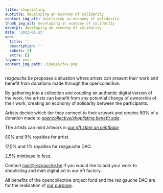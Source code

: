 ```yaml
---
title: shoplisting
subtitle: developing an economy of solidarity
content_img_alt: developing an economy of solidarity
thumb_img_alt: developing an economy of solidarity
excerpt: developing an economy of solidarity
date: '2022-01-15'
seo:
  title: ''
  description: ''
  robots: []
  extra: []
layout: post
content_img_path: /images/fav.png
---
```

*rezgauche.be* proposes a situation where artists can present their work and benefit from donations made through the opencollective.

By gathering into a collection and coupling an authentic digital version of the work, the artists can benefit from any potential change of ownership of their work, creating an economy of solidarity between the participants.

Artists decide which tier they connect to their artwork and receive 80% of a donation made to [*opencollective/shoplisting benefit sale*](https://opencollective.com/rezgauche/projects/shoplisting).

The artists can mint artwork in [*our nft store on mintbase*](https://www.mintbase.io/store/rezgauche.mintbase1.near)

80% and 9% royalties for artist.

17,5% and 1% royalties for rezgauche DAO.

2,5% mintbase.io fees.

Contact mail@rezgauche.be if you would like to add your work to shoplisting and mint digital art in our nft factory.

All benefits of the opencollective project fund and the rez gauche DAO are for the realisation of [our purpose](/about).
